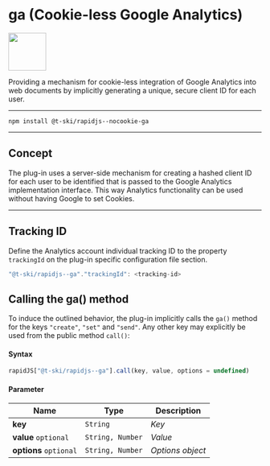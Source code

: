 # ga (Cookie-less Google Analytics)

<a href="https://rapidjs.org"><img src="https://rapidjs.org/assets/readme-plugin-badge.svg" height="75"></a>

Providing a mechanism for cookie-less integration of Google Analytics into web documents by implicitly generating a unique, secure client ID for each user.

---

```
npm install @t-ski/rapidjs--nocookie-ga
```

---

## Concept

The plug-in uses a server-side mechanism for creating a hashed client ID for each user to be identified that is passed to the Google Analytics implementation interface. This way Analytics functionality can be used without having Google to set Cookies.

---

## Tracking ID

Define the Analytics account individual tracking ID to the property `trackingId` on the plug-in specific configuration file section.

``` js
"@t-ski/rapidjs--ga"."trackingId": <tracking-id>
```

## Calling the ga() method

To induce the outlined behavior, the plug-in implicitly calls the `ga()` method for the keys `"create"`, `"set"` and `"send"`. Any other key may explicitly be used from the public method `call()`:

#### Syntax

``` js
rapidJS["@t-ski/rapidjs--ga"].call(key, value, options = undefined)
```

#### Parameter

| Name  			     | Type			    | Description |
| ---------------------- | ---------------- | ----------- |
| **key**                | `String`         | *Key* |
| **value** `optional`   | `String, Number` | *Value* |
| **options** `optional` | `String, Number` | *Options object* |